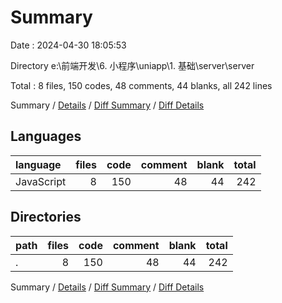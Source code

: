 # Summary

Date : 2024-04-30 18:05:53

Directory e:\\前端开发\\6. 小程序\\uniapp\\1. 基础\\server\\server

Total : 8 files,  150 codes, 48 comments, 44 blanks, all 242 lines

Summary / [Details](details.md) / [Diff Summary](diff.md) / [Diff Details](diff-details.md)

## Languages
| language | files | code | comment | blank | total |
| :--- | ---: | ---: | ---: | ---: | ---: |
| JavaScript | 8 | 150 | 48 | 44 | 242 |

## Directories
| path | files | code | comment | blank | total |
| :--- | ---: | ---: | ---: | ---: | ---: |
| . | 8 | 150 | 48 | 44 | 242 |

Summary / [Details](details.md) / [Diff Summary](diff.md) / [Diff Details](diff-details.md)